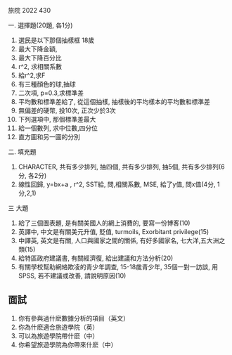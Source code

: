 旅院 2022 430 

一. 選擇題(20題, 各1分)
1. 選民是以下那個抽樣框
 18歲
2. 最大下降金額, 
3. 最大下降百分比
3. r^2, 求相關系數
4. 給r^2,求F
5. 有三種顏色的球,抽球
6. 二次項, p=0.3,求標準差
7. 平均數和標準差給了, 從這個抽樣, 抽樣後的平均樣本的平均數和標準差 
8. 無偏差的硬幣, 投10次, 正次少於3次
10. 下列選項中, 那個標準差最大
11. 給一個數列, 求中位數,四分位
12. 直方圖和另一圖的分別


二. 填充題
1. CHARACTER, 共有多少排列, 抽四個, 共有多少排列, 抽5個, 共有多少排列(6分, 各2分)
2. 線性回歸, y=bx+a , r^2, SST給, 問,相關系數, MSE, 給了y值, 問x值(4分, 1分,2,1)


三 大題
1. 給了三個圖表題, 是有關美國人的網上消費的, 要寫一份博客(10)
2. 英譯中, 中文是有關美元升值, 貶值, turmoils, Exorbitant privilege(15)
3. 中譯英, 英文是有關, 人口與國家之間的關係, 有好多國家名, 七大洋,五大洲之類(15)
4. 給特區政府建議書, 有關經濟復, 給出建議和方法分析(20)
5. 有關學校幫助網絡欺凌的青少年調查, 15-18歲青少年, 35個一對一訪談, 用SPSS, 若不建議或改善, 請說明原因(10)




## 面試

1. 你有參與過什麽數據分析的項目（英文）
2. 你為什麽適合旅遊學院（英）
3. 可以為旅遊學院帶什麽（中）
4. 你希望旅遊學院為你帶來什麽（中）


  
